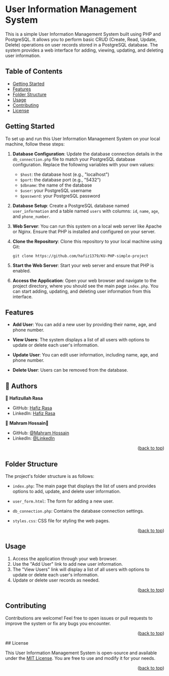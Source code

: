 # User Information Management System

This is a simple User Information Management System built using PHP and PostgreSQL. It allows you to perform basic CRUD (Create, Read, Update, Delete) operations on user records stored in a PostgreSQL database. The system provides a web interface for adding, viewing, updating, and deleting user information.

## Table of Contents
- [Getting Started](#getting-started)
- [Features](#features)
- [Folder Structure](#folder-structure)
- [Usage](#usage)
- [Contributing](#contributing)
- [License](#license)

## Getting Started

To set up and run this User Information Management System on your local machine, follow these steps:

1. **Database Configuration**: Update the database connection details in the `db_connection.php` file to match your PostgreSQL database configuration. Replace the following variables with your own values:
   - `$host`: the database host (e.g., "localhost")
   - `$port`: the database port (e.g., "5432")
   - `$dbname`: the name of the database
   - `$user`: your PostgreSQL username
   - `$password`: your PostgreSQL password

2. **Database Setup**: Create a PostgreSQL database named `user_information` and a table named `users` with columns: `id`, `name`, `age`, and `phone_number`.

3. **Web Server**: You can run this system on a local web server like Apache or Nginx. Ensure that PHP is installed and configured on your server.

4. **Clone the Repository**: Clone this repository to your local machine using Git:

   ```
   git clone https://github.com/hafiz1379/KU-PHP-simple-project
   ```

5. **Start the Web Server**: Start your web server and ensure that PHP is enabled.

6. **Access the Application**: Open your web browser and navigate to the project directory, where you should see the main page `index.php`. You can start adding, updating, and deleting user information from this interface.

## Features

- **Add User**: You can add a new user by providing their name, age, and phone number.

- **View Users**: The system displays a list of all users with options to update or delete each user's information.

- **Update User**: You can edit user information, including name, age, and phone number.

- **Delete User**: Users can be removed from the database.

## 👥 Authors <a name="author"></a>

👤 **Hafizullah Rasa**
- GitHub: [Hafiz Rasa](https://https://github.com/hafiz1379)
- LinkedIn: [Hafiz Rasa](https://www.linkedin.com/in/hafiz1379)

👤 **Mahram Hossain🔭**

- GitHub: [@Mahram Hossain](https://github.com/mhnazary)
- LinkedIn: [@LinkedIn](https://www.linkedin.com/in/mahram-hossain-nazary-515686204/)

<p align="right">(<a href="#readme-top">back to top</a>)</p>

## Folder Structure

The project's folder structure is as follows:

- `index.php`: The main page that displays the list of users and provides options to add, update, and delete user information.

- `user_form.html`: The form for adding a new user.

- `db_connection.php`: Contains the database connection settings.

- `styles.css`: CSS file for styling the web pages.

<p align="right">(<a href="#readme-top">back to top</a>)</p>

## Usage

1. Access the application through your web browser.
2. Use the "Add User" link to add new user information.
3. The "View Users" link will display a list of all users with options to update or delete each user's information.
4. Update or delete user records as needed.

<p align="right">(<a href="#readme-top">back to top</a>)</p>

## Contributing

Contributions are welcome! Feel free to open issues or pull requests to improve the system or fix any bugs you encounter.

<p align="right">(<a href="#readme-top">back to top</a>)</p>
## License

This User Information Management System is open-source and available under the [MIT License](LICENSE). You are free to use and modify it for your needs.

<p align="right">(<a href="#readme-top">back to top</a>)</p>